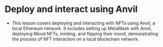 # Deploy and interact using Anvil
- This lesson covers deploying and interacting with NFTs using Anvil, a local Ethereum network. It includes setting up MetaMask with Anvil, deploying Mood NFTs, minting, and flipping their mood, demonstrating the process of NFT interaction on a local blockchain network.
